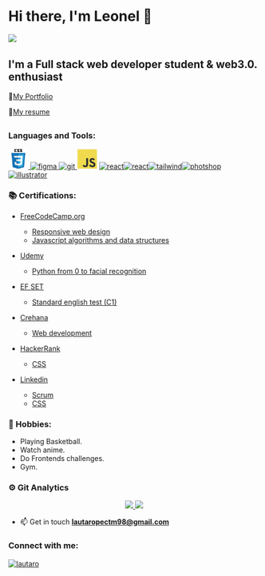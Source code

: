# Hi there, I'm Leonel 👋

<img height="180em" src="https://seeklogo.com/images/C/coding-logo-553EFA7061-seeklogo.com.png"/>

## I'm a __Full stack web developer__ student & web3.0. enthusiast

:floppy_disk:[My Portfolio](https://devgallardo.netlify.app/)

:page_with_curl:[My resume](https://github.com/speedbuild98/speedbuild98.github.io/raw/main/assets/pdf/material-resume-eng.pdf)

## <h3 align="left">Languages and Tools:</h3>
<p align="left"> <a href="https://www.w3schools.com/css/" target="_blank" rel="noreferrer"> <img src="https://raw.githubusercontent.com/devicons/devicon/master/icons/css3/css3-original-wordmark.svg" alt="css3" width="40" height="40"/> </a> <a href="https://developer.mozilla.org/es/docs/Web/HTML" target="_blank" rel="html"> <img src="https://upload.wikimedia.org/wikipedia/commons/thumb/6/61/HTML5_logo_and_wordmark.svg/512px-HTML5_logo_and_wordmark.svg.png" alt="figma" width="40" height="40"/> </a> <a href="https://git-scm.com/" target="_blank" rel="noreferrer"> <img src="https://www.vectorlogo.zone/logos/git-scm/git-scm-icon.svg" alt="git" width="40" height="40"/> </a> <a href="https://developer.mozilla.org/en-US/docs/Web/JavaScript" target="_blank" rel="noreferrer"> <img src="https://raw.githubusercontent.com/devicons/devicon/master/icons/javascript/javascript-original.svg" alt="javascript" width="40" height="40"/></a> <a href="https://es.reactjs.org/" target="_blank" rel="noreferrer"><img src="https://upload.wikimedia.org/wikipedia/commons/thumb/4/47/React.svg/1200px-React.svg.png" alt="react" width="40" height="40"/></a><a href="https://getbootstrap.com/" target="_blank" rel="noreferrer"><img src="https://getbootstrap.com/docs/5.2/assets/brand/bootstrap-logo-shadow.png" alt="react" width="40" height="40"/></a><a href="https://tailwindcss.com/" target="_blank" rel="noreferrer"><img src="https://upload.wikimedia.org/wikipedia/commons/thumb/d/d5/Tailwind_CSS_Logo.svg/1024px-Tailwind_CSS_Logo.svg.png" alt="tailwind" width="40" height="40"/></a><a href="https://devgallardo.netlify.app/" target="_blank" rel="noreferrer"><img src="https://www.solvetic.com/uploads/monthly_04_2016/tutorials-9832-0-29308300-1461599966.png" alt="photshop" width="95" height="40"/></a>
<a href="https://devgallardo.netlify.app/" target="_blank" rel="noreferrer"><img src="https://upload.wikimedia.org/wikipedia/commons/thumb/6/66/Illustrator_CC_icon.png/492px-Illustrator_CC_icon.png" alt="illustrator" width="40" height="40"/></a></p>

### 📚 Certifications:
  - [FreeCodeCamp.org](https://www.freecodecamp.org/)
    - [Responsive web design](https://www.freecodecamp.org/certification/Speedbuild98/responsive-web-design)
    - [Javascript algorithms and data structures](https://www.freecodecamp.org/certification/Speedbuild98/javascript-algorithms-and-data-structures)

  - [Udemy](https://www.udemy.com/)
    - [Python from 0 to facial recognition](https://www.udemy.com/certificate/UC-3f2ce22e-93eb-4b69-a0ee-c593708465bc/)

  - [EF SET](https://www.efset.org/english-certificate/)
    - [Standard english test (C1)](https://www.efset.org/cert/HvTuSr)

  - [Crehana](https://www.crehana.com/)
    - [Web development](https://www.crehana.com/diplomas/560de60d/)

  - [HackerRank](https://www.hackerrank.com/)
    - [CSS](https://www.hackerrank.com/certificates/cd66948c6577)

  - [Linkedin](https://www.linkedin.com/learning/)
    - [Scrum](https://www.linkedin.com/learning/certificates/0841f50a68acd0e3d4c8396387a9f0d04bc7ab6e75760623f872d98b47a1b40a?lipi=urn%3Ali%3Apage%3Ad_flagship3_profile_view_base_certifications_details%3B98MRwXZyT1STBD401Y7Z9Q%3D%3D)
    - [CSS](https://www.linkedin.com/learning/certificates/c7486366c2ee4fc645ee0745d05c44feefbc5b77f0325af4fec579a8dea6173d?lipi=urn%3Ali%3Apage%3Ad_flagship3_profile_view_base_certifications_details%3B98MRwXZyT1STBD401Y7Z9Q%3D%3D)      
    
### :ghost: Hobbies:
  - Playing Basketball.
  - Watch anime.
  - Do Frontends challenges. 
  - Gym.

### :gear: Git Analytics
<p align="center">
  <a href="https://github.com/speedbuild98">
    <img height="180em" src="https://github-readme-stats-eight-theta.vercel.app/api?username=speedbuild98&show_icons=true&theme=gruvbox&include_all_commits=true&count_private=true"/>
    <img height="180em" src="https://github-readme-stats-eight-theta.vercel.app/api/top-langs/?username=speedbuild98&layout=compact&langs_count=8&theme=gruvbox"/>
  </a>
</p>

- 📫 Get in touch **lautaropectm98@gmail.com**

<h3 align="left">Connect with me:</h3>
<p align="left">
<a href="https://www.linkedin.com/in/lautagallardogg/" target="blank"><img align="center" src="https://cdn-icons-png.flaticon.com/512/174/174857.png" alt="lautaro" height="30" width="40" /></a>
</p>




